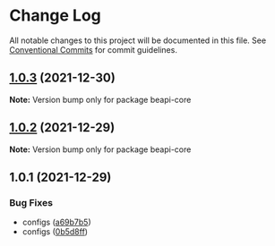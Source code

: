 # Change Log

All notable changes to this project will be documented in this file.
See [Conventional Commits](https://conventionalcommits.org) for commit guidelines.

## [1.0.3](https://github.com/MCBE-Utilities/BeAPI/compare/beapi-core@1.0.2...beapi-core@1.0.3) (2021-12-30)

**Note:** Version bump only for package beapi-core





## [1.0.2](https://github.com/MCBE-Utilities/BeAPI/compare/beapi-core@1.0.1...beapi-core@1.0.2) (2021-12-29)

**Note:** Version bump only for package beapi-core





## 1.0.1 (2021-12-29)


### Bug Fixes

* configs ([a69b7b5](https://github.com/MCBE-Utilities/BeAPI/commit/a69b7b5eea04baab5865c6df4b5b27d7910f2e32))
* configs ([0b5d8ff](https://github.com/MCBE-Utilities/BeAPI/commit/0b5d8ff3e2a1ef1ffdc1a4930dada2ff47c914d7))
